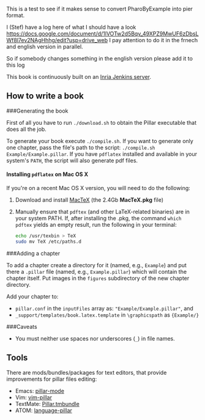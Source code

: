 This is a test to see if it makes sense to convert PharoByExample into pier format.

I (Stef) have a log here of what I should have a look
	https://docs.google.com/document/d/1lVOTw2d5Bqv_49XPZ9MwUF6zDbsLWf8l7ev2NAgHhhg/edit?usp=drive_web
I pay attention to do it in the frnech and english version in parallel.

So if somebody changes something in the english version please add it to this log

This book is continuously built on an [Inria Jenkins server](https://ci.inria.fr/pharo-contribution/job/UpdatedPharoByExample/).


How to write a book
-------------------

###Generating the book

First of all you have to run `./download.sh` to obtain the Pillar executable
that does all the job.

To generate your book execute `./compile.sh`. If you want to generate only one
chapter, pass the file's path to the script: `./compile.sh
Example/Example.pillar`. If you have `pdflatex` installed and available in your
system's `PATH`, the script will also generate pdf files.

#### Installing `pdflatex` on Mac OS X
If you're on a recent Mac OS X version, you will need to do the following:

1. Download and install
    [MacTeX](http://tug.org/mactex/) (the 2.4Gb **MacTeX.pkg** file)
2. Manually ensure that `pdftex` (and other LaTeX-related binaries) are in your
    system PATH. If, after installing the .pkg, the command `which pdftex` yields
    an empty result, run the following in your terminal:

    ```bash
    echo /usr/texbin > TeX
    sudo mv TeX /etc/paths.d
    ```

###Adding a chapter

To add a chapter create a directory for it (named, e.g., `Example`) and put
there a `.pillar` file (named, e.g., `Example.pillar`) which will contain the
chapter itself. Put images in the `figures` subdirectory of the new chapter
directory.

Add your chapter to:

* `pillar.conf` in the `inputFiles` array as: `"Example/Example.pillar"`, and
* `_support/templates/book.latex.template` in `\graphicspath` as `{Example/}`

###Caveats

* You must neither use spaces nor underscores (`_`) in file names.

Tools
-----

There are mods/bundles/packages for text editors, that provide improvements for
pillar files editing:

* Emacs: [pillar-mode](https://github.com/pillar-markup/pillar-mode)
* Vim: [vim-pillar](https://github.com/cdlm/vim-pillar)
* TextMate: [Pillar.tmbundle](https://github.com/pillar-markup/Pillar.tmbundle)
* ATOM: [language-pillar](https://github.com/pillar-markup/language-pillar)
